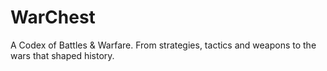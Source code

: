 # WarChest
A Codex of Battles &amp; Warfare. From strategies, tactics and weapons to the wars that shaped history.
